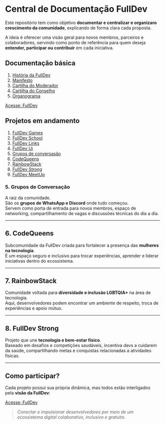 # Central de Documentação FullDev

Este repositório tem como objetivo **documentar e centralizar e organizaro crescimento da comunidade**, explicando de forma clara cada proposta.  

A ideia é oferecer uma visão geral para novos membros, parceiros e colaboradores, servindo como ponto de referência para quem deseja **entender, participar ou contribuir** em cada iniciativa.

## Documentação básica

1. [História da FullDev](documentacao/doc-basica/historia.md)
2. [Manifesto](documentacao/doc-basica/manifesto.md)
3. [Cartilha do Moderador](https://docs.google.com/document/u/0/d/1Efc1rOrpzsbFTUwfEb_Qm4hkM6oYiWd6-7nB7xTVddA/mobilebasic)
4. [Cartilha do Conselho](https://docs.google.com/document/d/1WeIo4K9adwOIpCtjsUUwD9yYR4mJfh3gNckJyXkH8kA/edit?tab=t.0#heading=h.s53l839phq4u)
5. [Organograma](https://www.figma.com/design/v3vRWEqqiVjqTK1vpbLpRF/Organograma-FullDev?node-id=0-1&t=3BQjgE0P255Qu7s5-1)

[Acesse: FullDev](https://www.fulldev.com.br)

## Projetos em andamento

1. [FullDev Games](documentacao/fullDev-Games/readme.md) 
2. [FullDev School](documentacao/fullDev-School/readme.md) 
3. [FullDev Links](documentacao/fullDev-Online/readme.md) 
4. [FullDev Ui](documentacao/fullDev-Ui/readme.md) 
5. [Grupos de conversasão](#5-grupos-de-conversação) 
6. [CodeQueens](#6-codequeens) 
7. [RainbowStack](#7-rainbowstack)
8. [FullDev Strong](#8-fulldev-strong)
9. [FullDev MeetUp](documentacao/fullDev-meetup/readme.md)


### 5. Grupos de Conversação
A raiz da comunidade.  
São os **grupos de WhatsApp e Discord** onde tudo começou.  
Servem como porta de entrada para novos membros, espaço de networking, compartilhamento de vagas e discussões técnicas do dia a dia.

---

## 6. CodeQueens
Subcomunidade da FullDev criada para fortalecer a presença das **mulheres na tecnologia**.  
É um espaço seguro e inclusivo para trocar experiências, aprender e liderar iniciativas dentro do ecossistema.

---

## 7. RainbowStack
Comunidade voltada para **diversidade e inclusão LGBTQIA+** na área de tecnologia.  
Aqui, desenvolvedores podem encontrar um ambiente de respeito, troca de experiências e apoio mútuo.

---

## 8. FullDev Strong
Projeto que une **tecnologia e bem-estar físico**.  
Baseado em desafios e competições saudáveis, incentiva devs a cuidarem da saúde, compartilhando metas e conquistas relacionadas a atividades físicas.

---

## Como participar?
Cada projeto possui sua própria dinâmica, mas todos estão interligados pela **visão da FullDev**: 

[Acesse: FullDev](https://www.fulldev.com.br)

> *Conectar e impulsionar desenvolvedores por meio de um ecossistema digital colaborativo, inclusivo e gratuito.*

